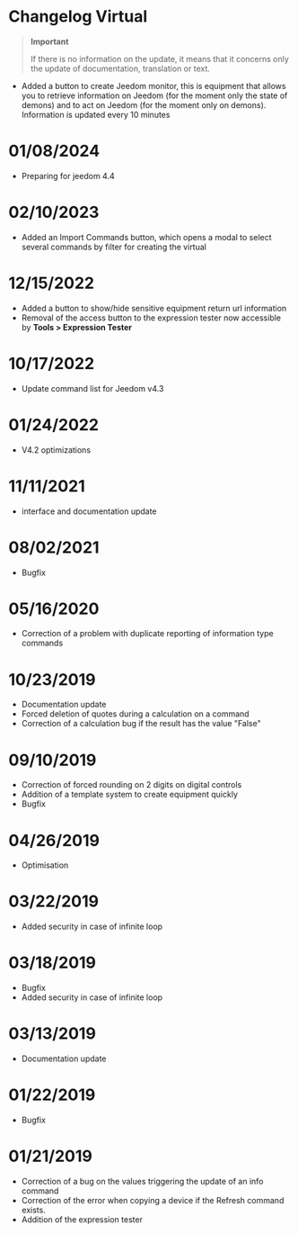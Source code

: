 # Changelog Virtual

>**Important**
>
>If there is no information on the update, it means that it concerns only the update of documentation, translation or text.

- Added a button to create Jeedom monitor, this is equipment that allows you to retrieve information on Jeedom (for the moment only the state of demons) and to act on Jeedom (for the moment only on demons). Information is updated every 10 minutes

# 01/08/2024

- Preparing for jeedom 4.4

# 02/10/2023

- Added an Import Commands button, which opens a modal to select several commands by filter for creating the virtual

# 12/15/2022

- Added a button to show/hide sensitive equipment return url information
- Removal of the access button to the expression tester now accessible by **Tools > Expression Tester**

# 10/17/2022

- Update command list for Jeedom v4.3

# 01/24/2022

- V4.2 optimizations

# 11/11/2021

- interface and documentation update

# 08/02/2021

- Bugfix

# 05/16/2020

- Correction of a problem with duplicate reporting of information type commands

# 10/23/2019

- Documentation update
- Forced deletion of quotes during a calculation on a command
- Correction of a calculation bug if the result has the value "False"

# 09/10/2019

- Correction of forced rounding on 2 digits on digital controls
- Addition of a template system to create equipment quickly
- Bugfix

# 04/26/2019

- Optimisation

# 03/22/2019

- Added security in case of infinite loop

# 03/18/2019

- Bugfix
- Added security in case of infinite loop

# 03/13/2019

- Documentation update

# 01/22/2019

- Bugfix

# 01/21/2019

- Correction of a bug on the values triggering the update of an info command
- Correction of the error when copying a device if the Refresh command exists.
- Addition of the expression tester
